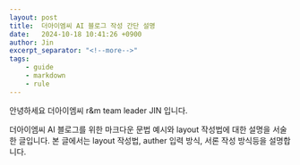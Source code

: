 ```yaml
---
layout: post
title:  더아이엠씨 AI 블로그 작성 간단 설명
date:   2024-10-18 10:41:26 +0900
author: Jin
excerpt_separator: "<!--more-->"
tags:
    - guide
    - markdown
    - rule
---
```


안녕하세요 더아이엠씨 r&m team leader JIN 입니다.

더아이엠씨 AI 블로그를 위한 마크다운 문법 예시와 layout 작성법에 대한 설명을 서술한 글입니다. 본 글에서는 layout 작성법, auther 입력 방식, 서론 작성 방식등을 설명합니다.
<!--more-->